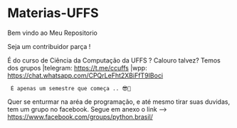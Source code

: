 # Materias-UFFS

Bem vindo ao Meu Repositorio 

Seja um contribuidor parça !

É do curso de Ciência da Computação da UFFS ? Calouro talvez?
Temos dos grupos |telegram: https://t.me/ccuffs
		 |wpp: https://chat.whatsapp.com/CPQrLeFht2XBiFfT9IBoci
     
     É apenas um semestre que começa .. 😎🤟

Quer se enturmar na aréa de programação, e até mesmo tirar suas duvidas, tem um grupo no 
facebook. Segue em anexo o link --> https://www.facebook.com/groups/python.brasil/
